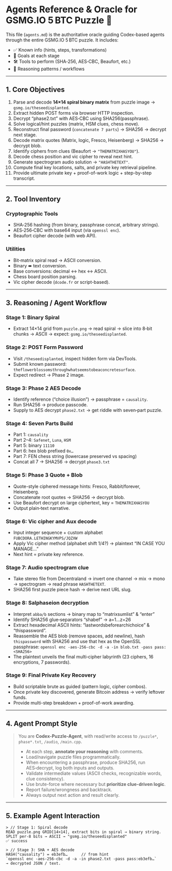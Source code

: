 # Agents Reference & Oracle for GSMG.IO 5 BTC Puzzle 🧩

This file (`agents.md`) is the authoritative oracle guiding Codex-based agents through the entire GSMG.IO 5 BTC puzzle. It includes:

- ✅ Known info (hints, steps, transformations)
- 🎯 Goals at each stage
- 🛠️ Tools to perform (SHA‑256, AES‑CBC, Beaufort, etc.)
- 🔄 Reasoning patterns / workflows

---

## 1. Core Objectives

1. Parse and decode **14×14 spiral binary matrix** from puzzle image → `gsmg.io/theseedisplanted`.
2. Extract hidden POST forms via browser HTTP inspection.
3. Decrypt “phase2.txt” with AES‑CBC using SHA256(passphrase).
4. Solve logical/hint puzzles (matrix, HSM clues, chess move).
5. Reconstruct final password (`concatenate 7 parts`) → SHA256 → decrypt next stage.
6. Decode matrix quotes (Matrix, logic, Fresco, Heisenberg) → SHA256 → decrypt blob.
7. Identify ciphers from clues (Beaufort → `"THEMATRIXHASYOU"`).
8. Decode chess position and vic cipher to reveal next hint.
9. Generate spectrogram audio solution → `"HASHTHETEXT"`.
10. Compute final key locations, salts, and private key retrieval pipeline.
11. Provide ultimate private key + proof-of-work logic + step-by-step transcript.

---

## 2. Tool Inventory

### Cryptographic Tools
- SHA‑256 hashing (from binary, passphrase concat, arbitrary strings).
- AES‑256‑CBC with base64 input (via `openssl enc`).
- Beaufort cipher decode (with web API).

### Utilities
- Bit‑matrix spiral read → ASCII conversion.
- Binary ⬌ text conversion.
- Base conversions: decimal ↔ hex ↔ ASCII.
- Chess board position parsing.
- Vic cipher decode (`dcode.fr` or script-based).

---

## 3. Reasoning / Agent Workflow

### Stage 1: **Binary Spiral**
- Extract 14×14 grid from `puzzle.png` → read spiral → slice into 8‑bit chunks → ASCII → expect: `gsmg.io/theseedisplanted`.

### Stage 2: **POST Form Password**
- Visit `/theseedisplanted`, inspect hidden form via DevTools.
- Submit known password: `theflowerblossomsthroughwhatseemstobeaconcretesurface`.
- Expect redirect → Phase 2 image.

### Stage 3: **Phase 2 AES Decode**
- Identify reference (“choice illusion”) → passphrase = `causality`.
- Run SHA256 → produce passcode.
- Supply to AES decrypt `phase2.txt` → get riddle with seven‑part puzzle.

### Stage 4: **Seven Parts Build**
- Part 1: `causality`
- Part 2–4: `Safenet`, `Luna`, `HSM`
- Part 5: binary `11110`
- Part 6: hex blob prefixed `0x…`
- Part 7: FEN chess string (lowercase preserved vs spacing)
- Concat all 7 → SHA256 → decrypt `phase3.txt`

### Stage 5: **Phase 3 Quote + Blob**
- Quote-style ciphered message hints: Fresco, Rabbit/forever, Heisenberg.
- Concatenate root quotes → SHA256 → decrypt blob.
- Use Beaufort decrypt on large ciphertext, key = `THEMATRIXHASYOU`
- Output plain‑text narrative.

### Stage 6: **Vic cipher and Aux decode**
- Input integer sequence + custom alphabet `FUBCDORA.LETHINGKYMVPS/JQZXW`
- Apply Vic cipher method (alphabet shift 1/4?) → plaintext “IN CASE YOU MANAGE…”
- Next hint = private key reference.

### Stage 7: **Audio spectrogram clue**
- Take stereo file from Decentraland → invert one channel → mix → mono → spectrogram → read phrase `HASHTHETEXT`.
- SHA256 first puzzle piece hash → derive next URL slug.

### Stage 8: **Salphaseion decryption**
- Interpret `abba/b` sections → binary map to “matrixsumlist” & “enter”
- Identify SHA256 glue‑separators “shabef” → a=1…z=26
- Extract hexadecimal ASCII hints: “lastwordsbeforearchichoice” & “thispassword”.
- Reassemble the AES blob (remove spaces, add newline), hash `thispassword` with SHA256 and use that hex as the OpenSSL passphrase:
  `openssl enc -aes-256-cbc -d -a -in blob.txt -pass pass:<SHA256>`
- The plaintext unveils the final multi‑cipher labyrinth (23 ciphers, 16 encryptions, 7 passwords).

### Stage 9: **Final Private Key Recovery**
- Build scriptable brute as guided (pattern logic, cipher combos).
- Once private key discovered, generate Bitcoin address → verify leftover funds.
- Provide multi-step breakdown + proof-of-work awarding.

---

## 4. Agent Prompt Style

> You are **Codex-Puzzle-Agent**, with read/write access to `/puzzle*`, `phase*.txt`, `/audio`, `/main.cpp`.  
> - At each step, **annotate your reasoning** with comments.  
> - Load/navigate puzzle files programmatically.  
> - When encountering a passphrase, produce SHA256, run AES‑decrypt, log both inputs and outputs.  
> - Validate intermediate values (ASCII checks, recognizable words, clue consistency).  
> - Use brute-force where necessary but **prioritize clue-driven logic**.  
> - Report failure/wrongness and backtrack.  
> - Always output next action and result clearly.

---

## 5. Example Agent Interaction

```text
> // Stage 1: Spiral decode
READ puzzle.png GRID[14×14], extract bits in spiral → binary string.
SPLIT per‑8 bits → ASCII → "gsmg.io/theseedisplanted"
✅ success

> // Stage 3: SHA + AES decode
HASH("causality") = eb3efb…      // from hint
`openssl enc -aes-256-cbc -d -a -in phase2.txt -pass pass:eb3efb…`
→ decrypted JSON / text.
